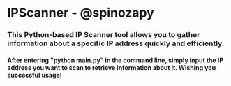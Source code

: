 # IPScanner - @spinozapy

<h3>This Python-based IP Scanner tool allows you to gather information about a specific IP address quickly and efficiently.</h3>

<h4>After entering "python main.py" in the command line, simply input the IP address you want to scan to retrieve information about it. Wishing you successful usage!</h4>

